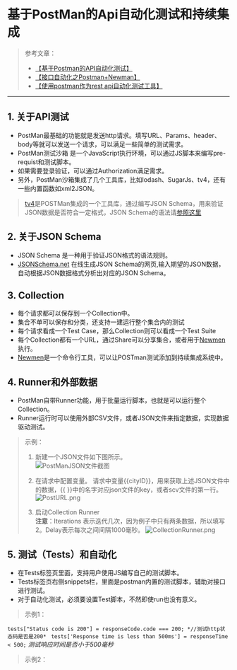 # 基于PostMan的Api自动化测试和持续集成

>参考文章：
>
> - [【基于Postman的API自动化测试】](https://segmentfault.com/a/1190000005055899)
> - [【接口自动化之Postman+Newman】](http://www.cnblogs.com/zuoshaowei/p/6192863.html)
> - [【使用postman作为rest api自动化测试工具】](https://segmentfault.com/a/1190000008279947)

----------


## 1. 关于API测试
- PostMan最基础的功能就是发送http请求。填写URL、Params、header、body等就可以发送一个请求，可以满足一些简单的测试需求。
- PostMan测试沙箱 是一个JavaScript执行环境，可以通过JS脚本来编写pre-requist和测试脚本。
- 如果需要登录验证，可以通过Authorization满足需求。
- 另外，PostMan沙箱集成了几个工具库，比如lodash、SugarJs、tv4，还有一些内置函数如xml2JSON。
> [tv4](https://github.com/geraintluff/tv4)是POSTMan集成的一个工具库，通过编写JSON Schema，用来验证JSON数据是否符合一定格式，JSON Schema的语法请[参照这里](http://json-schema.org/example1.html)

## 2. 关于JSON Schema
- JSON Schema 是一种用于验证JSON格式的语法规则。
- [JSONSchema.net](https://jsonschema.net/#/) 在线生成JSON Schema的网页,输入期望的JSON数据，自动根据JSON数据格式分析出对应的JSON Schema。


## 3. Collection
- 每个请求都可以保存到一个Collection中。
- 集合不单可以保存和分类，还支持一建运行整个集合内的测试
- 每个请求看成一个Test Case，那么Collection则可以看成一个Test Suite
- 每个Collection都有一个URL，通过Share可以分享集合，或者用于[Newmen](https://www.npmjs.com/package/newman)执行。
- [Newmen](https://www.npmjs.com/package/newman)是一个命令行工具，可以让POSTman测试添加到持续集成系统中。


## 4. Runner和外部数据
- PostMan自带Runner功能，用于批量运行脚本，也就是可以运行整个Collection。
- Runner运行时可以使用外部CSV文件，或者JSON文件来指定数据，实现数据驱动测试。
> 示例：
> 
>  1. 新建一个JSON文件如下图所示。  
>  ![PostManJSON文件截图](https://www.z4a.net/images/2018/01/03/PostManJSON.png)
>  
>  2. 在请求中配置变量。
>  请求中变量{{cityID}}，用来获取上述JSON文件中的数据，{{ }}中的名字对应json文件的key，或者scv文件的第一行。
>  ![PostURL.png](https://www.z4a.net/images/2018/01/03/PostURL.png)
>  
>  3. 启动Collection Runner   
>  **注意**：Iterations 表示迭代几次，因为例子中只有两条数据，所以填写2。Delay表示每次之间间隔1000毫秒。
>  ![CollectionRunner.png](https://www.z4a.net/images/2018/01/03/CollectionRunner.png)

##  5. 测试（Tests）和自动化
- 在Tests标签页里面，支持用户使用JS编写自己的测试脚本。
- Tests标签页右侧snippets栏，里面是postman内置的测试脚本，辅助对接口进行测试。
- 对于自动化测试，必须要设置Test脚本，不然即使run也没有意义。

> 示例1：
    
`tests["Status code is 200"] = responseCode.code === 200; *//测试http状态码是否是200* `
`tests['Response time is less than 500ms'] = responseTime < 500;`
*测试响应时间是否小于500毫秒*


> 示例2：
